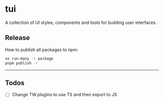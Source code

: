 # tui

A collection of UI styles, components and tools for building user interfaces.

## Release

How to publish all packages to npm:

```bash
nx run-many -t package
pnpm publish -r
```

---

## Todos

- [ ] Change TW plugins to use TS and then export to JS

